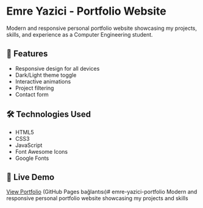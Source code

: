 # Emre Yazici - Portfolio Website

Modern and responsive personal portfolio website showcasing my projects, skills, and experience as a Computer Engineering student.

## 🚀 Features
- Responsive design for all devices
- Dark/Light theme toggle
- Interactive animations
- Project filtering
- Contact form

## 🛠️ Technologies Used
- HTML5
- CSS3
- JavaScript
- Font Awesome Icons
- Google Fonts

## 📱 Live Demo
[View Portfolio](https://emreyazici.github.io) (GitHub Pages bağlantısı)# emre-yazici-portfolio
Modern and responsive personal portfolio website showcasing my projects and skills
